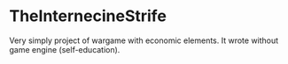 # TheInternecineStrife
Very simply project of wargame with economic elements. It wrote without game engine (self-education).
